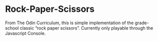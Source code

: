 # Rock-Paper-Scissors

From The Odin Curriculum, this is simple implementation of the grade-school classic “rock paper scissors”. Currently only playable through the Javascript Console.
